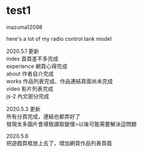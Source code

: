# test1
inazuma12098

<div>here's a lot of my radio control tank model</div>

2020.5.1 更新
<br>index 首頁差不多完成
<br>experience 網頁心得完成
<br>about 作者自介完成
<br>works 作品列表完成、作品連結頁面尚未完成
<br>video 影片列表完成
<br>js-2  內文部分完成

2020.5.3 更新
<br>所有分頁完成，連結也都弄好了
<br>發現太多圖片會導致讀取變慢>以後可能需要解決這問題

2020.5.6
<br>把遊戲頁框放上去了，增加網頁作品列表頁面